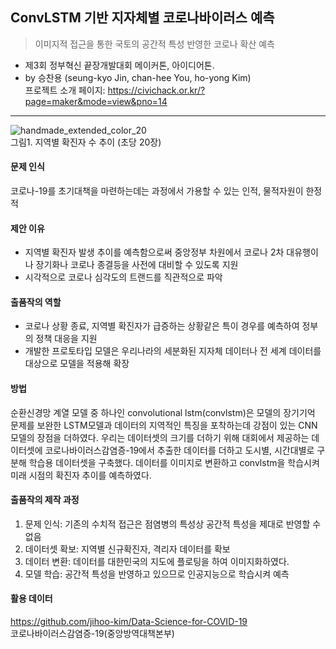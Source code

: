 ## ConvLSTM 기반 지자체별 코로나바이러스 예측
> 이미지적 접근을 통한 국토의 공간적 특성 반영한 코로나 확산 예측 

- 제3회 정부혁신 끝장개발대회 메이커톤, 아이디어톤.
- by 승찬용 (seung-kyo Jin, chan-hee You, ho-yong Kim) <br>
프로젝트 소개 페이지: <https://civichack.or.kr/?page=maker&mode=view&pno=14><br>
---
![handmade_extended_color_20](https://user-images.githubusercontent.com/30429632/88447006-e3629c80-ce69-11ea-9f66-3fc666da54c0.gif) <br>
그림1. 지역별 확진자 수 추이 (초당 20장)


#### 문제 인식 
코로나-19를 초기대책을 마련하는데는 과정에서 가용할 수 있는 인적, 물적자원이 한정적

#### 제안 이유
- 지역별 확진자 발생 추이를 예측함으로써 중앙정부 차원에서 코로나 2차 대유행이나 장기화나 코로나 종결등을 사전에 대비할 수 있도록 지원
-  시각적으로 코로나 심각도의 트랜드를 직관적으로 파악

#### 출품작의 역할
  - 코로나 상황 종료, 지역별 확진자가 급증하는 상황같은 특이 경우를 예측하여 정부의 정책 대응을 지원
  - 개발한 프로토타입 모델은 우리나라의 세분화된 지자체 데이터나 전 세계 데이터를 대상으로 모델을 적용해 확장
  
#### 방법
<p>
순환신경망 계열 모델 중 하나인 convolutional lstm(convlstm)은 모델의 장기기억 문제를 보완한 LSTM모델과 데이터의 지역적인 특징을 포착하는데 강점이 있는 CNN 모델의 장점을 더하였다. 우리는 데이터셋의 크기를 더하기 위해 대회에서 제공하는 데이터셋에 코로나바이러스감염증-19에서 추출한 데이터를 더하고 도시별, 시간대별로 구분해 학습용 데이터셋을 구축했다. 데이터를 이미지로 변환하고 convlstm을 학습시켜 미래 시점의 확진자 추이를 예측하였다.
</p>
  
#### 출품작의 제작 과정
1. 문제 인식: 기존의 수치적 접근은 점염병의 특성상 공간적 특성을 제대로 반영할 수 없음
2. 데이터셋 확보: 지역별 신규확진자, 격리자 데이터를 확보
3. 데이터 변환: 데이터를 대한민국의 지도에 플로팅을 하여 이미지화하였다. 
4. 모델 학습: 공간적 특성을 반영하고 있으므로 인공지능으로 학습시켜 예측

#### 활용 데이터
<https://github.com/jihoo-kim/Data-Science-for-COVID-19> <br>
코로나바이러스감염증-19(중앙방역대책본부)
